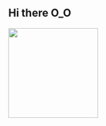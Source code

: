 ## Hi there O_O

<img loading="lazy" height="180em" src="https://github-readme-stats.vercel.app/api/top-langs/?username=nestorfranca&layout=compact&langs_count=7&theme=dracula"/>
